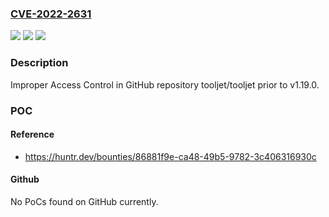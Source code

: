 ### [CVE-2022-2631](https://cve.mitre.org/cgi-bin/cvename.cgi?name=CVE-2022-2631)
![](https://img.shields.io/static/v1?label=Product&message=tooljet%2Ftooljet&color=blue)
![](https://img.shields.io/static/v1?label=Version&message=n%2Fa&color=blue)
![](https://img.shields.io/static/v1?label=Vulnerability&message=CWE-284%20Improper%20Access%20Control&color=brighgreen)

### Description

Improper Access Control in GitHub repository tooljet/tooljet prior to v1.19.0.

### POC

#### Reference
- https://huntr.dev/bounties/86881f9e-ca48-49b5-9782-3c406316930c

#### Github
No PoCs found on GitHub currently.

